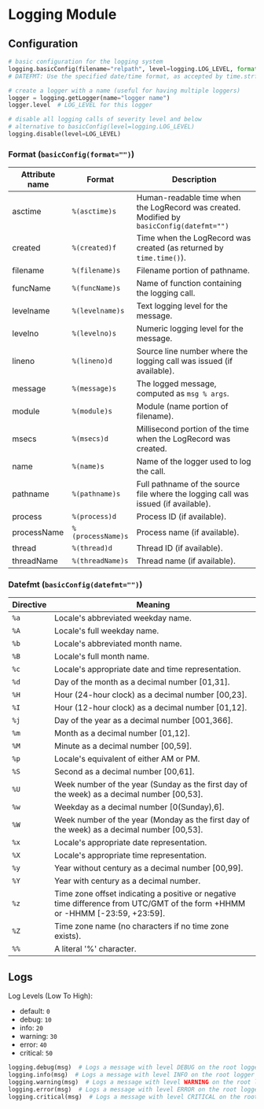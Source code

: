 # Logging Module

## Configuration

```python linenums="1"
# basic configuration for the logging system
logging.basicConfig(filename="relpath", level=logging.LOG_LEVEL, format=f"message format", **kwargs)  
# DATEFMT: Use the specified date/time format, as accepted by time.strftime().

# create a logger with a name (useful for having multiple loggers)
logger = logging.getLogger(name="logger name")  
logger.level  # LOG_LEVEL for this logger

# disable all logging calls of severity level and below
# alternative to basicConfig(level=logging.LOG_LEVEL)
logging.disable(level=LOG_LEVEL)  
```

### Format (`basicConfig(format="")`)

| Attribute name | Format            | Description                                                                               |
|----------------|-------------------|-------------------------------------------------------------------------------------------|
| asctime        | `%(asctime)s`     | Human-readable time when the LogRecord was created. Modified by `basicConfig(datefmt="")` |
| created        | `%(created)f`     | Time when the LogRecord was created (as returned by `time.time()`).                       |
| filename       | `%(filename)s`    | Filename portion of pathname.                                                             |
| funcName       | `%(funcName)s`    | Name of function containing the logging call.                                             |
| levelname      | `%(levelname)s`   | Text logging level for the message.                                                       |
| levelno        | `%(levelno)s`     | Numeric logging level for the message.                                                    |
| lineno         | `%(lineno)d`      | Source line number where the logging call was issued (if available).                      |
| message        | `%(message)s`     | The logged message, computed as `msg % args`.                                             |
| module         | `%(module)s`      | Module (name portion of filename).                                                        |
| msecs          | `%(msecs)d`       | Millisecond portion of the time when the LogRecord was created.                           |
| name           | `%(name)s`        | Name of the logger used to log the call.                                                  |
| pathname       | `%(pathname)s`    | Full pathname of the source file where the logging call was issued (if available).        |
| process        | `%(process)d`     | Process ID (if available).                                                                |
| processName    | `%(processName)s` | Process name (if available).                                                              |
| thread         | `%(thread)d`      | Thread ID (if available).                                                                 |
| threadName     | `%(threadName)s`  | Thread name (if available).                                                               |

### Datefmt (`basicConfig(datefmt="")`)

| Directive | Meaning                                                                                                                      |
|-----------|------------------------------------------------------------------------------------------------------------------------------|
| `%a`      | Locale's abbreviated weekday name.                                                                                           |
| `%A`      | Locale's full weekday name.                                                                                                  |
| `%b`      | Locale's abbreviated month name.                                                                                             |
| `%B`      | Locale's full month name.                                                                                                    |
| `%c`      | Locale's appropriate date and time representation.                                                                           |
| `%d`      | Day of the month as a decimal number [01,31].                                                                                |
| `%H`      | Hour (24-hour clock) as a decimal number [00,23].                                                                            |
| `%I`      | Hour (12-hour clock) as a decimal number [01,12].                                                                            |
| `%j`      | Day of the year as a decimal number [001,366].                                                                               |
| `%m`      | Month as a decimal number [01,12].                                                                                           |
| `%M`      | Minute as a decimal number [00,59].                                                                                          |
| `%p`      | Locale's equivalent of either AM or PM.                                                                                      |
| `%S`      | Second as a decimal number [00,61].                                                                                          |
| `%U`      | Week number of the year (Sunday as the first day of the week) as a decimal number [00,53].                                   |
| `%w`      | Weekday as a decimal number [0(Sunday),6].                                                                                   |
| `%W`      | Week number of the year (Monday as the first day of the week) as a decimal number [00,53].                                   |
| `%x`      | Locale's appropriate date representation.                                                                                    |
| `%X`      | Locale's appropriate time representation.                                                                                    |
| `%y`      | Year without century as a decimal number [00,99].                                                                            |
| `%Y`      | Year with century as a decimal number.                                                                                       |
| `%z`      | Time zone offset indicating a positive or negative time difference from UTC/GMT of the form +HHMM or -HHMM [-23:59, +23:59]. |
| `%Z`      | Time zone name (no characters if no time zone exists).                                                                       |
| `%%`      | A literal '%' character.                                                                                                     |

## Logs

Log Levels (Low To High):

- default: `0`
- debug: `10`
- info: `20`
- warning: `30`
- error: `40`
- critical: `50`

```python linenums="1"
logging.debug(msg)  # Logs a message with level DEBUG on the root logger
logging.info(msg)  # Logs a message with level INFO on the root logger
logging.warning(msg)  # Logs a message with level WARNING on the root logger
logging.error(msg)  # Logs a message with level ERROR on the root logger
logging.critical(msg)  # Logs a message with level CRITICAL on the root logger
```
